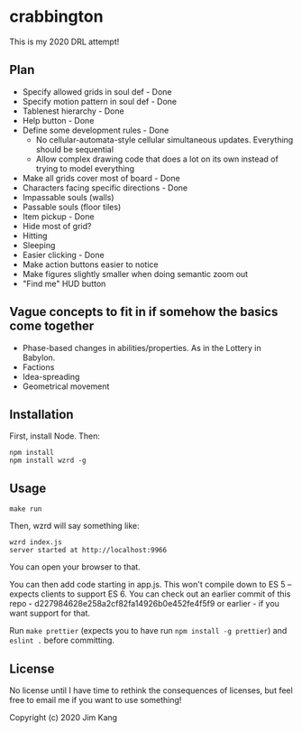 crabbington
==================

This is my 2020 DRL attempt!

Plan
---

- Specify allowed grids in soul def - Done
- Specify motion pattern in soul def - Done
- Tablenest hierarchy - Done
- Help button - Done
- Define some development rules - Done
  - No cellular-automata-style cellular simultaneous updates. Everything should be sequential
  - Allow complex drawing code that does a lot on its own instead of trying to model everything
- Make all grids cover most of board - Done
- Characters facing specific directions - Done
- Impassable souls (walls)
- Passable souls (floor tiles)
- Item pickup - Done
- Hide most of grid?
- Hitting
- Sleeping
- Easier clicking - Done
- Make action buttons easier to notice
- Make figures slightly smaller when doing semantic zoom out
- "Find me" HUD button

Vague concepts to fit in if somehow the basics come together
---

- Phase-based changes in abilities/properties. As in the Lottery in Babylon.
- Factions
- Idea-spreading
- Geometrical movement

Installation
------------

First, install Node. Then:

    npm install
    npm install wzrd -g

Usage
-----

    make run

Then, wzrd will say something like:

    wzrd index.js
    server started at http://localhost:9966

You can open your browser to that.

You can then add code starting in app.js. This won't compile down to ES 5 – expects clients to support ES 6. You can check out an earlier commit of this repo - d227984628e258a2cf82fa14926b0e452fe4f5f9 or earlier - if you want support for that.

Run `make prettier` (expects you to have run `npm install -g prettier`) and `eslint .` before committing.

License
-------

No license until I have time to rethink the consequences of licenses, but feel free to email me if you want to use something!

Copyright (c) 2020 Jim Kang
